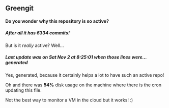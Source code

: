 ## Greengit

#### Do you wonder why this repository is so active?

##### After all it has 6334 commits!

But is it *really* active? Well...

##### Last update was on Sat Nov 2 at 8:25:01 when those lines were... generated

Yes, generated, because it certainly helps a lot to have such an active repo!

Oh and there was **54%** disk usage on the machine
where there is the cron updating this file.

Not the best way to monitor a VM in the cloud but it works! :)
